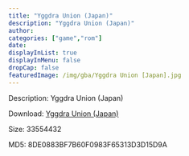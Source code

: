 ```yaml
---
title: "Yggdra Union (Japan)"
description: "Yggdra Union (Japan)"
author: 
categories: ["game","rom"]
date: 
displayInList: true
displayInMenu: false
dropCap: false
featuredImage: /img/gba/Yggdra Union [Japan].jpg
---
```


Description: Yggdra Union (Japan)

Download: <a style="text-decoration:underline;" href="https://mega.nz/#!TGJEnQDK!MdIC2l6Uw4TJD-1bKVRiavXmL_deMHybtM3NaCGn_gY" target = "_blank" rel = "nofollow" > Yggdra Union (Japan)</a>

Size: 33554432

MD5: 8DE0883BF7B60F0983F65313D3D15D9A

